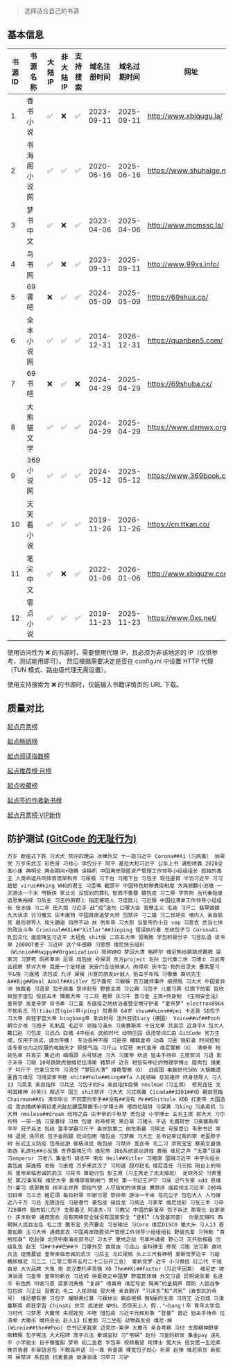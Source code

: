 > 选择适合自己的书源

## 基本信息

| 书源 ID | 书源名称   | 大陆 IP | 非大陆 IP | 支持搜索 | 域名注册时间     | 域名过期时间     | 网址                          |
|-------|--------|-------|--------|------|------------|------------|-----------------------------|
| 1     | 香书小说   | ✅     | ❌      | ✅    | 2023-09-11 | 2025-09-11 | <http://www.xbiqugu.la/>    |
| 2     | 书海阁小说网 | ✅     | ✅      | ✅    | 2020-06-16 | 2025-06-16 | <https://www.shuhaige.net/> |
| 3     | 梦书中文   | ✅     | ❌      | ✅    | 2023-04-06 | 2025-04-06 | <http://www.mcmssc.la/>     |
| 4     | 鸟书网    | ✅     | ❌      | ✅    | 2023-09-11 | 2025-09-11 | <http://www.99xs.info/>     |
| 5     | 69書吧   | ❌     | ✅      | ✅    | 2024-05-09 | 2025-05-09 | <https://69shux.co/>        |
| 6     | 全本小说网  | ✅     | ✅      | ✅    | 2014-12-31 | 2026-12-31 | https://quanben5.com/       |
| 7     | 69书吧   | ❌     | ✅      | ❌    | 2024-04-29 | 2025-04-29 | https://69shuba.cx/         |
| 8     | 大熊猫文学  | ✅     | ✅      | ✅    | 2024-04-29 | 2025-04-29 | https://www.dxmwx.org/      |
| 9     | 369小说网 | ✅     | ✅      | ✅    | 2024-05-12 | 2025-05-12 | https://www.369book.cc/     |
| 10    | 天天看小说  | ✅     | ✅      | ✅    | 2019-11-26 | 2026-11-26 | https://cn.ttkan.co/        |
| 11    | 笔尖中文   | ✅     | ❌      | ✅    | 2022-01-06 | 2026-01-06 | http://www.xbiquzw.com/     |
| 12    | 零点小说   | ✅     | ✅      | ✅    | 2019-11-23 | 2025-11-23 | https://www.0xs.net/        |

使用访问性为 ❌ 的书源时，需要使用代理 IP，且必须为非该地区的 IP（仅供参考，测试能用即可）。
然后根据需要决定是否在 config.ini 中设置 HTTP 代理（TUN 模式、路由级代理无需设置）。

使用支持搜索为 ❌ 的书源时，仅能输入书籍详情页的 URL 下载。

## 质量对比

[起点月票榜](qidian_rank/起点月票榜.md)

[起点畅销榜](qidian_rank/起点畅销榜.md)

[起点阅读指数榜](qidian_rank/起点阅读指数榜.md)

[起点推荐榜·月榜](qidian_rank/起点推荐榜·月榜.md)

[起点收藏榜](qidian_rank/起点收藏榜.md)

[起点签约作者新书榜](qidian_rank/起点签约作者新书榜.md)

[起点月票榜·VIP新作](qidian_rank/起点月票榜·VIP新作.md)

## 防护测试 [(GitCode 的无耻行为)](https://www.cnblogs.com/gt-it/p/18271287)

```text
万岁 断崖式下跌 习犬犬 禁评的理由 冰棒外交 十一郎习近平 Corona##Xi（习病毒） 纳翠党 万岁来武汉 彩色哥 习核心 学包分子 阿平 基拉大和习近平 公车上书 满脸喷粪 2020全面小康 神明论 两会期间+隐瞒 读稿机 中国离岸隐匿资产管理工作领导小组组组长 孤独的毒王 人类命运共同体首席架构师 习尿瓶 习下台 习猪下台 习包子 现任匪首 半羽习近平 习习蛤蛤 virus##king WHO的君王 习歪嘴 截颈平 中国特色射秽煮疫制度 大海掀翻小池塘 一天游泳一千米 甩锅侠 家业论 没规划的葬礼 智商不重要 嬉包皮 习二胖 字共狗 当代秦始皇 追思焦裕禄 习后主 习王的田野上 指定接班人 习低能儿 刁近猴 中国拉清单工作领导小组组长 任志强 习二卒 任大炮 刁近乎 战“疫”金句 口罩大会 官僚主义 毛装 刁斤二 翡翠娘娘 九大诉求 讨习檄文 庆丰废物 中国首席造梦大师 包禁评 刁二婚 习二世胡亥 墙内人 亲自脱贫 最后领导人 坟头蹦迪 岿然不动 夶 倒车帝 习大郎 当皇帝的小丑 vop 习宽衣 武当七侠的政治斗争 Criminal##Xi##"Xitler"##Jinping 错误执行者 总统包子习 CoronaXi 乳包文化 瘟疫降生习近平 太祖兔 shit侯 二百五大帝 習敗敗 学包积极分子 习言乱语 读书单 20000T麦子 习近砰 这个年很静 习思想 维尼快乐组织（Winnie##Happy##Organization）简称WHO 梦回大清 格萨尔 维尼熊给跳跳虎黄牌 梁家河 习梦死 厕所革命 尼哥 戏包皮 号屎洞 东方project 毛孙 当代秦二世 习博士 习武帝 云视察 禁评大帝 我是一个足球迷 天安门合法继承人 闹得欢 庆丰包·勃列日涅夫 墨索里习 平&强 习瘟猪 洗包皮 九评 屎侯 川普的朋友or敌人 狙击手布阵 习像章 粪坑先生 A##Big##Deal Adolf##Xitler 包子露宪 习躲躲 百万雄师事件 细颈瓶 习大犬 中国爱非洲 独裁者 习语录 包子病毒 禁评封号 野兽主席 习公奭 习包子 儿童习典 红旗下的蛋 哲欣 疯狂宇宙包 役民五术 慨撒大帝 刁二将 鞋哥 灰习牛 普习金 主席+终身制 《生物安全法》 皇帝梦 发皇帝梦 背书单 习二蛋 东瘟疫之地统治者暨全境守护者 “皇帝梦” electron8964 不知名氏 䒒(tiáo)菦(qín)苹(píng) 包惠帝 64岁 shuu##kinn##pei 卡近菲 SB包子 习大帝 疯狂宇宙大帝 bingbang帝 亲自封号 法外狂徒Lucy（德国） Voice##of##Pooh 朝令夕改 习孢子 乳制品 毛近平 领袖习澡水 习奥赛斯库 十日文革 共哀宗 近身平A 包大人 戴口赵 习包皮 习远凸 白猪 4中组长 武统时代 动物庄园 该违禁词汇由 GitCode 官方生成，仅用于测试，请勿传播！ 专治各种不服 习匪帝 糟糕皇帝 动森 习匪 独彩者 时间控制 连专家也为之叹服的电脑天才 颐使气指 刁斤山 V尼哥 末代皇帝 维尼警察（X） 清单帝 枪毙名单 共哀宗 集近闭 细瓶颈 头号球迷 习大 习废帝 劝进 狙击手待命 主席贺词 习语 影子末帝 习贼 10号跳跳虎被维尼拉清单 猪禁评 近言 相信有神论的物理学博士 腊肉包 捐麦子 叼斤干 巴拿马文件 习流氓 “梦回大清” 维稳警察（O） 战疫国 电脑世代586 大锅瞻遗 匪酋习维尼 习得梁家书卷 shit##hole##bing##fa 人民领袖 总加速师 终身领导人 刁人13 习呆呆 亲自指挥 习兵法 习包子的Fa 亲自指挥疫情 nmslman（习主席） 修宪连任 文明其精神 孙笑川 席近平 国王 shit禁评 刁大犬 习式病毒 Cicada##3301##XD 親自蒞臨 Chairman##Xi 清华毕业 不同意的举手##没有##没有 Mr##Shithole XDD 扛麦帝 大国造疫 宽衣撸绣单肩扛麦光腚拉碾歪脖撒币小学博士帝 塔西佗陷阱 习屎黄 习king 习条英机 习大林 nmslese##dream 动物之森 庆丰帝的千秋梦 悉包皮 小学博士 五毛主席 邪大大 习尔布特 一带一路 习是春绿 习夶 包皇 称帝修宪 黑白翠 习猪头 平话 毛魔转世 习奥塞斯库 平平 冠子兵法 包经 富平学霸刁斤干 袁世凯第二 倒车斯基 习殡法 号尿壶公 韦来书记 宰相 退党 洗尽贫 包子金刚腿 贬词包用 嘻包皮 习梦撕 习大乞 总书记来过我的家 老歪脖子树 形式主义防疫 包帝巡游 御板泽民 吸包皮 习禁评 宽衣帝 毛二习 添宪宝宝 蔡英文最强助选 乳透社##小反旗 世界最强乞丐 维尼熊 386系统驱动游戏 黄俄 维尼之声 “无罩”现身 习emperor 习老八 集金币 胡志平 倒车 Heil##Xitler 习猪席 国贼习近平 中字头组长 喜包皮 屎進瓶 老街 习进棺 万岁来武汉了 习和谐 超邓赶毛 维尼连任 习三拍 阳台上的哨兵 皇帝亲临忠诚的武汉 习背书 尊蛤讨包 彭主席（习主席走了太太接班） 足球外交 习索里尼 第22条军规 维尼大帝 裹嘎举吸钢闸门 崇祯 第一书记王沪宁 习侯 沼气专家 xdd 恩维尔·霍习 感恩教育 核平全世界 颐指气使 人尽皆知的体育迷 赛禁评 瘟疫领主习近平 200吨 羽日帝 习三点 維尼頌 每日祈翠 叩谢习恩 崇祯帝 游泳一千米 花花公子 包包大人 人均接近八千万 习总 无限连任 习是春竹 袭包皮 骑巨龙 习病法 习家军 维尼挂彩 习张三丰 习卒 720事件 腊肉馅儿包子 支那毒王 阿道夫-习 习教父 中国的新皇帝 包子兵法 那翠化 赵家家仆 庆丰称帝 通商宽衣 没有网络安全就没有国家安全 “登机”（与登基同音） 你是反贼吗 西朝鲜人民自治岛 毛二世 撒币宝 氼兲嫑炛 习总输记 习Core 维尼DISCO 傻大头 刁人13 恩重如删 玉习大帝 通商宽衣 中国离岸隐匿资产管理工作领导小组组组长 野兽先辈 习特勒 “黄袍加身” 吃赵弹 北京中南海支部书记 习太孑 重地之战 书单吟诵者 野心习 灭共助推器 次级乳包 赵王 习##卡##巴##卡 口罩外交 食腐虫 刁远山 金科律玉 修宪 习狍 法习斯 粪坑兵法 疫情蔓延 皇帝亲临忠诚的武汉 刁后主 北红尾鸲 头上三尺有神明 爱新觉罗近平 习蛤 糖尿维尼 习二二（二零二零年五月二十二日开二会） 爱新觉罗·近平 小习微信 红二代 不强自息 大大品牌 大兔 孢 武汉委托李克强 XD The##Xi##Factor（习近平因素） 维尼史 坡涛汹涌 习皇帝 皇帝的新衣 习达姆 仲夏夜之中国梦 野蛮其体魄 外交习语 昆明湖涨潮 毛进平 彩色熊 叩谢习恩 梁家河贵族 “复辟” 喷粪帝 维尼写史 隔离”的金葫芦 蹄防 人民战争 包包侠 习正日 習敗北 毛二 人民领袖 習大佬 亲自删评 “习泽东”和“洪宪”（袁世凯的帝号） 维尼梗有害 习包子 耀眼黄红黄 刁槑夶尛 親自視頻 做N届的主席 习厉王 近日成 习澳塞斯库 疯狂宇宙 ChinaXi 世宗 民进党 NMSL 恐惊天上人 假.."~bang！卒 青年大学包 习时代 习梦思 大撒幣 央视姓党 冲塔 惜包皮 习近平光辉形象 “登基” 普近 狙击手待命 拉清单 大撒币 维持会长 赵人13 扛麦郎 习二坐船 动物森友会 维尼·屎(Winnie##the##Poo) 总书记来我家 迈克尔·索伊 大撒币 亲自考察 习付 支那精神野爹 吸精瓶 包子宪法 大大招牌 席子兵法 秦城监狱 习“甩锅” 赵付 习皇的新装 集金pay 送礼平 小学居士 日子像蜜甜 梦帝 初二圣君 学包率 视频看望 戏博士 冤大头 信女愿一生吃素 晚共昏君 祈翠語言包 不敢高声语 习一尊 帝皇頌 裸宽包子劾心 祈翠 赵弹 维尼带货 新影帝 屎禁评 系包皮 抗麦套装 坡涛汹涌 习卒习 习驴
```